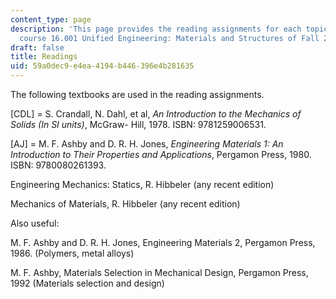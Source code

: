 ```yaml
---
content_type: page
description: 'This page provides the reading assignments for each topic in the MIT
  course 16.001 Unified Engineering: Materials and Structures of Fall 2021.'
draft: false
title: Readings
uid: 59a0dec9-e4ea-4194-b446-396e4b281635
---
```

The following textbooks are used in the reading assignments.

\[CDL\] = S. Crandall, N. Dahl, et al, *An Introduction to the Mechanics of Solids (In SI units)*, McGraw- Hill, 1978. ISBN: 9781259006531.

\[AJ\] = M. F. Ashby and D. R. H. Jones, *Engineering Materials 1: An Introduction to Their Properties and Applications*, Pergamon Press, 1980. ISBN: 9780080261393.

Engineering Mechanics: Statics, R. Hibbeler (any recent edition)

Mechanics of Materials, R. Hibbeler (any recent edition) 

Also useful:

M. F. Ashby and D. R. H. Jones, Engineering Materials 2, Pergamon Press, 1986. (Polymers, metal alloys)

M. F. Ashby, Materials Selection in Mechanical Design, Pergamon Press, 1992 (Materials selection and design)